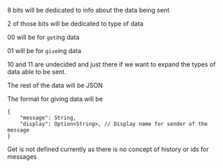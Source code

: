 8 bits will be dedicated to info about the data being sent

2 of those bits will be dedicated to type of data

00 will be for `get`ing data

01 will be for `give`ing data

10 and 11 are undecided and just there if we want to expand the types of data able to be sent.


The rest of the data will be JSON

The format for giving data will be
```
{
    "message": String,
    "display": Option<String>, // Display name for sender of the message
}
```
Get is not defined currently as there is no concept of history or ids for messages
